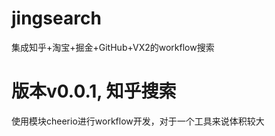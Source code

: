 # jingsearch
集成知乎+淘宝+掘金+GitHub+VX2的workflow搜索

# 版本v0.0.1, 知乎搜索
  使用模块cheerio进行workflow开发，对于一个工具来说体积较大
